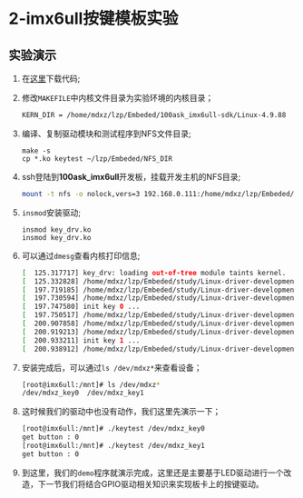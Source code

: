 # 2-imx6ull按键模板实验

## 实验演示

1. 在[这里](https://github.com/mdxz2048/Linux-driver-development-basics-code/tree/main/3_KEY/3_2_key_temp)下载代码;

2. 修改`MAKEFILE`中内核文件目录为实验环境的内核目录；

    ```sh
    KERN_DIR = /home/mdxz/lzp/Embeded/100ask_imx6ull-sdk/Linux-4.9.88
    ```

    

3. 编译、复制驱动模块和测试程序到NFS文件目录;

    ```shell
    make -s
    cp *.ko keytest ~/lzp/Embeded/NFS_DIR
    ```

    

4. ssh登陆到**100ask_imx6ull**开发板，挂载开发主机的NFS目录;

    ```sh
    mount -t nfs -o nolock,vers=3 192.168.0.111:/home/mdxz/lzp/Embeded/NFS_DIR /mnt
    ```

    

5. `insmod`安装驱动;

    ```
    insmod key_drv.ko
    insmod key_drv.ko
    ```

    

6. 可以通过`dmesg`查看内核打印信息;

    ```sh
    [  125.317717] key_drv: loading out-of-tree module taints kernel.
    [  125.332828] /home/mdxz/lzp/Embeded/study/Linux-driver-development-basics-code/3_KEY/3_2_key_temp/key_drv.c key_drv_init 86
    [  197.719185] /home/mdxz/lzp/Embeded/study/Linux-driver-development-basics-code/3_KEY/3_2_key_temp/key_drv.c key_drv_open 76
    [  197.730594] /home/mdxz/lzp/Embeded/study/Linux-driver-development-basics-code/3_KEY/3_2_key_temp/imx6ull_key_driver.c imx6ull_gpio_init line 25,
    [  197.747580] init key 0 ...
    [  197.750517] /home/mdxz/lzp/Embeded/study/Linux-driver-development-basics-code/3_KEY/3_2_key_temp/key_drv.c key_drv_read 69
    [  200.907858] /home/mdxz/lzp/Embeded/study/Linux-driver-development-basics-code/3_KEY/3_2_key_temp/key_drv.c key_drv_open 76
    [  200.919213] /home/mdxz/lzp/Embeded/study/Linux-driver-development-basics-code/3_KEY/3_2_key_temp/imx6ull_key_driver.c imx6ull_gpio_init line 25,
    [  200.933211] init key 1 ...
    [  200.938912] /home/mdxz/lzp/Embeded/study/Linux-driver-development-basics-code/3_KEY/3_2_key_temp/key_drv.c key_drv_read 69
    ```

    

7. 安装完成后，可以通过`ls /dev/mdxz*`来查看设备；

    ```sh
    [root@imx6ull:/mnt]# ls /dev/mdxz*
    /dev/mdxz_key0  /dev/mdxz_key1
    ```

    

8. 这时候我们的驱动中也没有动作，我们这里先演示一下；

    ```sh
    [root@imx6ull:/mnt]# ./keytest /dev/mdxz_key0
    get button : 0
    [root@imx6ull:/mnt]# ./keytest /dev/mdxz_key1
    get button : 0
    ```

    

9. 到这里，我们的`demo`程序就演示完成，这里还是主要基于LED驱动进行一个改造，下一节我们将结合GPIO驱动相关知识来实现板卡上的按键驱动。

